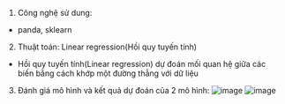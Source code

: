 1. Công nghệ sử dung:
- panda, sklearn

2. Thuật toán: Linear regression(Hồi quy tuyến tính)
- Hồi quy tuyến tính(Linear regression) dự đoán mối quan hệ giữa các biến bằng cách khớp một đường thẳng với dữ liệu

3. Đánh giá mô hình và kết quả dự đoán của 2 mô hình:
![image](https://github.com/user-attachments/assets/13174058-c23e-4082-ac08-8370b57d4c6d)
![image](https://github.com/user-attachments/assets/ec0fb7e9-db81-40da-8346-4b8cd654f6d5)
